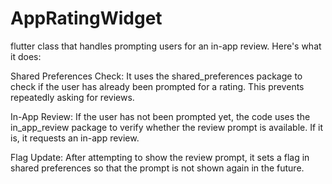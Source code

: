 # AppRatingWidget
flutter class that handles prompting users for an in-app review. 
 Here's what it does:

Shared Preferences Check:
It uses the shared_preferences package to check if the user has already been prompted for a rating. This prevents repeatedly asking for reviews.

In-App Review:
If the user has not been prompted yet, the code uses the in_app_review package to verify whether the review prompt is available. If it is, it requests an in-app review.

Flag Update:
After attempting to show the review prompt, it sets a flag in shared preferences so that the prompt is not shown again in the future.
